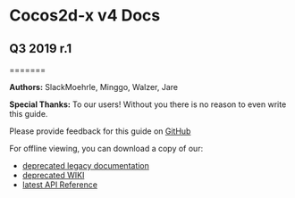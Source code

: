 # Cocos2d-x v4 Docs

## Q3 2019 r.1
=======

__Authors:__ SlackMoehrle, Minggo, Walzer, Jare

__Special Thanks:__ To our users! Without you there is no reason to even write this guide.

Please provide feedback for this guide on [GitHub](https://github.com/cocos2d/cocos2d-x-docs)

For offline viewing, you can download a copy of our:

  - [deprecated legacy documentation](https://docs.cocos2d-x.org/manual.tar.gz)
  - [deprecated WIKI](https://docs.cocos2d-x.org/wiki.tar.gz)
  - [latest API Reference](https://docs.cocos2d-x.org/current-api-reference.tar.gz)
